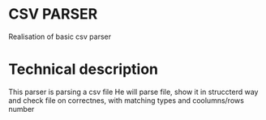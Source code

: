 # CSV PARSER
Realisation of basic csv parser
# Technical description
This parser is parsing a csv file
He will parse file, show it in struccterd way and check file on correctnes, with matching types and coolumns/rows number
